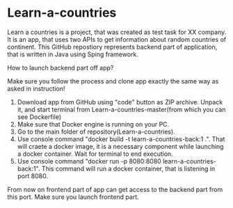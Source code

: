 # Learn-a-countries

Learn a countries is a project, that was created as test task for XX company. It is an app, that uses two APIs to get information about random countries of continent. This GitHub repostiory represents backend part of application, that is written in Java using Sping framework. 

How to launch backend part off app?

Make sure you follow the process and clone app exactly the same way as asked in instruction!
1) Download app from GitHub using "code" button as ZIP archive. Unpack it, and start terminal from Learn-a-countries-master(from which you can see Dockerfile)
2) Make sure that Docker engine is running on your PC.
3) Go to the main folder of repository(Learn-a-countries).
4) Use console command "docker build -t learn-a-countries-back:1 .". That will craete a docker image, it is a necessary component while launching a docker container. Wait for terminal to end execution.
5) Use console command "docker run -p 8080:8080 learn-a-countries-back:1". This command will run a docker container, that is listening in port 8080. 

From now on frontend part of app can get access to the backend part from this port. Make sure you launch frontend part.
